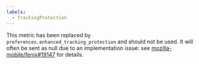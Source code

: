 ```yaml
---
labels:
  - TrackingProtection
---
```


This metric has been replaced by `preferences.enhanced_tracking_protection` and should not be used.
It will often be sent as null due to an implementation issue: see [mozilla-mobile/fenix#19147](https://github.com/mozilla-mobile/fenix/issues/19147) for details.
